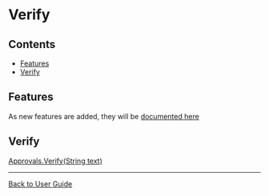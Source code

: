 <!--
GENERATED FILE - DO NOT EDIT
This file was generated by [MarkdownSnippets](https://github.com/SimonCropp/MarkdownSnippets).
Source File: /docs/ApprovalTests/mdsource/Verify.source.md
To change this file edit the source file and then execute run_markdown.cmd.
-->

# Verify

<!-- toc -->
## Contents

  * [Features](#features)
  * [Verify](#verify)<!-- endtoc -->


## Features

As new features are added, they will be [documented here](Features.md)


## Verify

[Approvals.Verify(String text)](Approvals.cs) <!-- include: DocumentHelpers.ListAllVerifyFunctions.approved. path: /src/ApprovalTests.Tests/Documentation/DocumentHelpers.ListAllVerifyFunctions.approved.include.md -->


---

[Back to User Guide](readme.md#top)
